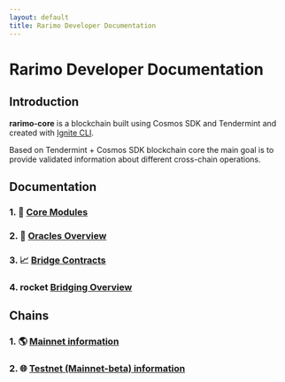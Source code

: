 ```yaml
---
layout: default
title: Rarimo Developer Documentation
---
```


# Rarimo Developer Documentation

## Introduction

**rarimo-core** is a blockchain built using Cosmos SDK and Tendermint and created with [Ignite CLI](https://ignite.com/cli).

Based on Tendermint + Cosmos SDK blockchain core the main goal is to provide validated information about different cross-chain operations.

## Documentation

### 1. 📂 [Core Modules](./x/README.md)

### 2. 🔭 [Oracles Overview](./docs/common/oracles/001-oracles.md)

### 3. 📈 [Bridge Contracts](./docs/common/contracts/001-contracts.md)

### 4. rocket [Bridging Overview](./docs/common/bridging/001-bridging.md)

## Chains

### 1. 🌎 [Mainnet information](./docs/common/mainnet/001-mainnet.md)

### 2. 🌐 [Testnet (Mainnet-beta) information](./docs/common/testnet/001-testnet.md)